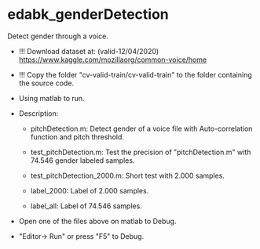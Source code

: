 # edabk_genderDetection
Detect gender through a voice.

- !!! Download dataset at: (valid-12/04/2020)
	https://www.kaggle.com/mozillaorg/common-voice/home
- !!! Copy the folder "cv-valid-train/cv-valid-train" to the folder containing the source code.

- Using matlab to run.
- Description:
	+ pitchDetection.m: Detect gender of a voice file with Auto-correlation function and pitch threshold.

	+ test_pitchDetection.m: Test the precision of "pitchDetection.m" with 74.546  gender labeled samples.

	+ test_pitchDetection_2000.m: Short test with 2.000 samples.
	
	+ label_2000: Label of 2.000 samples.
	
	+ label_all: Label of 74.546 samples.

- Open one of the files above on matlab to Debug.
- "Editor-> Run" or press "F5"  to Debug.
